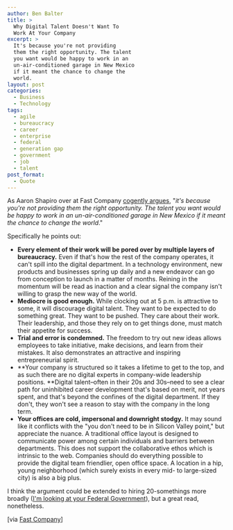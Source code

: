 ```yaml
---
author: Ben Balter
title: >
  Why Digital Talent Doesn't Want To
  Work At Your Company
excerpt: >
  It's because you're not providing
  them the right opportunity. The talent
  you want would be happy to work in an
  un-air-conditioned garage in New Mexico
  if it meant the chance to change the
  world.
layout: post
categories:
  - Business
  - Technology
tags:
  - agile
  - bureaucracy
  - career
  - enterprise
  - federal
  - generation gap
  - government
  - job
  - talent
post_format:
  - Quote
---
```

As Aaron Shapiro over at Fast Company [cogently argues][1], "*it's because you're not providing them the right opportunity. The talent you want would be happy to work in an un-air-conditioned garage in New Mexico if it meant the chance to change the world*."

Specifically he points out:

*   **Every element of their work will be pored over by multiple layers of bureaucracy.** Even if that's how the rest of the company operates, it can't spill into the digital department. In a technology environment, new products and businesses spring up daily and a new endeavor can go from conception to launch in a matter of months. Reining in the momentum will be read as inaction and a clear signal the company isn't willing to grasp the new way of the world.
*   **Mediocre is good enough.** While clocking out at 5 p.m. is attractive to some, it will discourage digital talent. They want to be expected to do something great. They want to be pushed. They care about their work. Their leadership, and those they rely on to get things done, must match their appetite for success.
*   **Trial and error is condemned.** The freedom to try out new ideas allows employees to take initiative, make decisions, and learn from their mistakes. It also demonstrates an attractive and inspiring entrepreneurial spirit.
*   **Your company is structured so it takes a lifetime to get to the top, and as such there are no digital experts in company-wide leadership positions. **Digital talent–often in their 20s and 30s–need to see a clear path for uninhibited career development that's based on merit, not years spent, and that's beyond the confines of the digital department. If they don't, they won't see a reason to stay with the company in the long term.
*   **Your offices are cold, impersonal and downright stodgy.** It may sound like it conflicts with the "you don't need to be in Silicon Valley point," but appreciate the nuance. A traditional office layout is designed to communicate power among certain individuals and barriers between departments. This does not support the collaborative ethos which is intrinsic to the web. Companies should do everything possible to provide the digital team friendlier, open office space. A location in a hip, young neighborhood (which surely exists in every mid- to large-sized city) is also a big plus.

I think the argument could be extended to hiring 20-somethings more broadly ([I'm looking at your Federal Government][2]), but a great read, nonetheless.

\[via [Fast Company][1]\]

[1]: http://www.fastcompany.com/1779120/embargo-1027-why-digital-talent-doesn-t-want-to-work-at-your-company
[2]: http://www.nextgov.com/nextgov/ng_20100423_7313.php